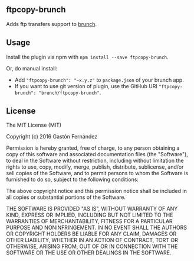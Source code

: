 ## ftpcopy-brunch
Adds ftp transfers support to
[brunch](http://brunch.io).

## Usage
Install the plugin via npm with `npm install --save ftpcopy-brunch`.

Or, do manual install:

* Add `"ftpcopy-brunch": "~x.y.z"` to `package.json` of your brunch app.
* If you want to use git version of plugin, use the GitHub URI
`"ftpcopy-brunch": "brunch/ftpcopy-brunch"`.

## License

The MIT License (MIT)

Copyright (c) 2016 Gastón Fernández

Permission is hereby granted, free of charge, to any person obtaining a copy
of this software and associated documentation files (the "Software"), to deal
in the Software without restriction, including without limitation the rights
to use, copy, modify, merge, publish, distribute, sublicense, and/or sell
copies of the Software, and to permit persons to whom the Software is
furnished to do so, subject to the following conditions:

The above copyright notice and this permission notice shall be included in
all copies or substantial portions of the Software.

THE SOFTWARE IS PROVIDED "AS IS", WITHOUT WARRANTY OF ANY KIND, EXPRESS OR
IMPLIED, INCLUDING BUT NOT LIMITED TO THE WARRANTIES OF MERCHANTABILITY,
FITNESS FOR A PARTICULAR PURPOSE AND NONINFRINGEMENT. IN NO EVENT SHALL THE
AUTHORS OR COPYRIGHT HOLDERS BE LIABLE FOR ANY CLAIM, DAMAGES OR OTHER
LIABILITY, WHETHER IN AN ACTION OF CONTRACT, TORT OR OTHERWISE, ARISING FROM,
OUT OF OR IN CONNECTION WITH THE SOFTWARE OR THE USE OR OTHER DEALINGS IN
THE SOFTWARE.
